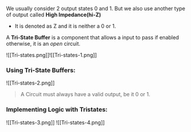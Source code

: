 We usually consider 2 output states 0 and 1. But we also use another type of output called **High Impedance(hi-Z)** 
- It is denoted as Z and it is neither a 0 or 1.

A **Tri-State Buffer** is a component that allows a input to pass if enabled otherwise, it is an *open* circuit.

![[Tri-states.png]]![[Tri-states-1.png]]
### Using Tri-State Buffers:
![[Tri-states-2.png]]

> A Circuit must always have a valid output, be it 0 or 1.

### Implementing Logic with Tristates:

![[Tri-states-3.png]]
![[Tri-states-4.png]]


